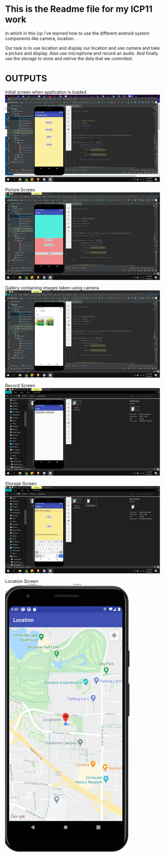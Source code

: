 # This is the Readme file for my ICP11 work

In which in this icp i've learned how to use the different android system components like camera, location.

Our task is to use location and display our location and use camera and take a picture and display. Also use microphone and record an audio. And finally use the storage to store and retrive the data that we commited.

# OUTPUTS

Initial screen when application is loaded.
![Output 1](./Documentation/Initial.png)

Picture Screen
![Output 2](./Documentation/PictureScreen.png)

Gallery containing images taken using camera
![Output 5](./Documentation/Gallery.png)

Record Screen
![Output 3](./Documentation/Record.png)

Storage Screen
![Output 4](./Documentation/Storage.png)

Location Screen
![Output 6](https://github.com/RayalaAneesh/Web-Mobile-Computing/blob/master/ICP11/Documentation/1.PNG)
